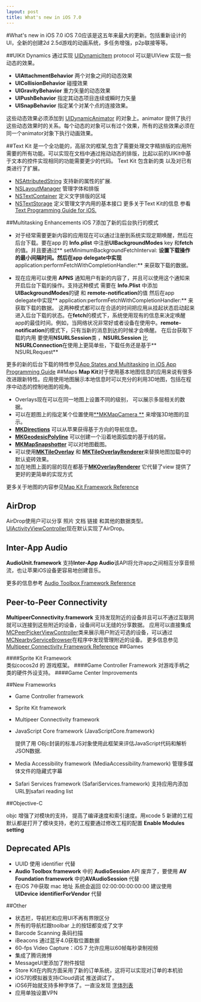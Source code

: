 ```yaml
---
layout: post
title: What's new in iOS 7.0
---
```


#What's new in iOS 7.0
iOS 7.0应该是这五年来最大的更新。包括重新设计的UI，全新的创建2d 2.5d游戏的动画系统，多任务增强，p2p联接等等。

##UIKit Dynamics
 通过实现 [UIDynamicItem](https://developer.apple.com/library/prerelease/ios/documentation/UIKit/Reference/UIDynamicItem_Protocol/Reference/Reference.html#//apple_ref/occ/intf/UIDynamicItem)   protocol 可以是UIView 实现一些动态的效果。
 
* **UIAttachmentBehavior**  两个对象之间的动态效果
* **UICollisionBehavior**  碰撞效果
* **UIGravityBehavior**  重力矢量的动态效果
* **UIPushBehavior** 指定其动态项目连续或瞬时力矢量
* **UISnapBehavior** 指定某个对某个点的连接效果。

这些动态效果必须添加到 [UIDynamicAnimator](https://developer.apple.com/library/prerelease/ios/documentation/UIKit/Reference/UIDynamicAnimator_Class/Reference/Reference.html#//apple_ref/doc/uid/TP40013153) 的对象上。animator 提供了执行这些动态效果时的关系。每个动态的对象可以有过个效果，所有的这些效果必须在同一个animator对象下执行动画效果。

##Text Kit
是一个全功能的，高层次的框架,包含了需要处理文字精排版的应用所需要的所有功能。可以实现在文档中通过拖动动态的排版，比起以前的UIKit中基于文本的控件实现相同的功能需要更少的代码。
Text Kit 包含新的类 以及对已有类进行了扩展。

 * [NSAttributedString](https://developer.apple.com/library/prerelease/ios/documentation/UIKit/Reference/NSAttributedString_UIKit_Additions/Reference/Reference.html#//apple_ref/occ/cl/NSAttributedString) 支持新的属性的扩展.
 * [NSLayoutManager](https://developer.apple.com/library/prerelease/ios/documentation/UIKit/Reference/NSLayoutManager_Class_TextKit/Reference/Reference.html#//apple_ref/occ/cl/NSLayoutManager) 管理字体和排版
 * [NSTextContainer](https://developer.apple.com/library/prerelease/ios/documentation/UIKit/Reference/NSTextContainer_Class_TextKit/Reference/Reference.html#//apple_ref/occ/cl/NSTextContainer) 定义文字排版的区域
 * [NSTextStorage](https://developer.apple.com/library/prerelease/ios/documentation/UIKit/Reference/NSTextStorage_Class_TextKit/Reference/Reference.html#//apple_ref/occ/cl/NSTextStorage) 定义管理文字内用的基本接口
 更多关于Text Kit的信息 参看[Text Programming Guide for iOS.](https://developer.apple.com/library/prerelease/ios/documentation/StringsTextFonts/Conceptual/TextAndWebiPhoneOS/Introduction/Introduction.html#//apple_ref/doc/uid/TP40009542)
 
##Multitasking Enhancements
iOS 7添加了新的后台执行的模式

* 对于经常需要更新内容的应用现在可以通过注册到系统实现定期唤醒，然后在后台下载。要在app 的 **Info.plist** 中注册**UIBackgroundModes** key 和**fetch**的值。并且要通过** setMinimumBackgroundFetchInterval: **设置下载操作的最小间隔时间。然后在app delegate中实现** application:performFetchWithCompletionHandler:** 来获取下载的数据。

* 现在应用可以使用 **APNS** 通知用户有新的内容了，并且可以使用这个通知来开启后台下载的操作。支持这种模式 需要在 **Info.Plist** 中添加**UIBackgroundModes**的键 和 **remote-notification**的值 然后在app delegate中实现** application:performFetchWithCompletionHandler:** 来获取下载的数据。
这两种模式都可以在合适的时间把应用从挂起状态启动起来进入后台下载的状态。在**fetch**的模式下，系统使用现有的信息来决定唤醒app的最佳时间。例如，当网络状况非常好或者设备在使用中。**remote-notification**的模式下，只有当新的消息到达的时候才会唤醒。
在后台获取下载的内用 要使用**NSURLSession**类 ，**NSURLSession** 比 **NSURLConnection**在使用上更简单些，下载任务还是基于** NSURLRequest**

更多的新的后台下载的特性参见[App States and Multitasking](https://developer.apple.com/library/prerelease/ios/documentation/iPhone/Conceptual/iPhoneOSProgrammingGuide/ManagingYourApplicationsFlow/ManagingYourApplicationsFlow.html#//apple_ref/doc/uid/TP40007072-CH4) [in iOS App Programming Guide](https://developer.apple.com/library/prerelease/ios/documentation/iPhone/Conceptual/iPhoneOSProgrammingGuide/Introduction/Introduction.html#//apple_ref/doc/uid/TP40007072)
##Maps
**Map Kit**对于使用基本地图信息的应用来说有很多改进跟新特性。应用使用地图展示本地信息时可以充分的利用3D地图，包括在程序中动态的控制地图的视角。
 
 * Overlays现在可以在同一地图上设置不同的级别， 可以展示多层相关的数据。
 * 可以在题图上的指定某个位置使用[**MKMapCamera **](https://developer.apple.com/library/prerelease/ios/documentation/MapKit/Reference/MKMapCamera_class/Reference/Reference.html#//apple_ref/occ/cl/MKMapCamera) 来增强3D地图的显示。
 * [**MKDirections**](https://developer.apple.com/library/prerelease/ios/documentation/MapKit/Reference/MKDirections_class/Reference/Reference.html#//apple_ref/occ/cl/MKDirections) 可以从苹果获得基于方向的导航信息。 
 * [**MKGeodesicPolyline**](https://developer.apple.com/library/prerelease/ios/documentation/MapKit/Reference/MKGeodesicPolyline_class/Reference/Reference.html#//apple_ref/occ/cl/MKGeodesicPolyline) 可以创建一个沿着地面弧度的基于线的层。
 * [**MKMapSnapshotter**](https://developer.apple.com/library/prerelease/ios/documentation/MapKit/Reference/MKMapSnapshotter_class/Reference/Reference.html#//apple_ref/occ/cl/MKMapSnapshotter) 可以对地图截图。
 * 可以使用[**MKTileOverlay**](https://developer.apple.com/library/prerelease/ios/documentation/MapKit/Reference/MKTileOverlay_class/Reference/Reference.html#//apple_ref/occ/cl/MKTileOverlay) 和 [**MKTileOverlayRenderer**](https://developer.apple.com/library/prerelease/ios/documentation/MapKit/Reference/MKTileOverlayRenderer_class/Reference/Reference.html#//apple_ref/occ/cl/MKTileOverlayRenderer)来替换地图加载中的默认瓷砖效果。
 * 加在地图上面的层的现在都基于[**MKOverlayRenderer**](https://developer.apple.com/library/prerelease/ios/documentation/MapKit/Reference/MKOverlayRenderer_class/Reference/Reference.html#//apple_ref/occ/cl/MKOverlayRenderer) 它代替了view 提供了更好的更简单的实现方式
 
 更多关于地图的内容参见[Map Kit Framework Reference](https://developer.apple.com/library/prerelease/ios/documentation/MapKit/Reference/MapKit_Framework_Reference/_index.html#//apple_ref/doc/uid/TP40008210)

## AirDrop
AirDrop使用户可以分享 照片 文档 链接 和其他的数据类型。[UIActivityViewController](https://developer.apple.com/library/prerelease/ios/documentation/UIKit/Reference/UIActivityViewController_Class/Reference/Reference.html#//apple_ref/occ/cl/UIActivityViewController)现在默认实现了AirDrop。

## Inter-App Audio
**AudioUnit.framework** 支持**Inter-App Audio**该API将允许app之间相互分享音频流，也让苹果iOS设备更容易地创建音乐。

更多的信息参考 [Audio Toolbox Framework Reference](https://developer.apple.com/library/prerelease/ios/documentation/MusicAudio/Reference/CAAudioTooboxRef/_index.html#//apple_ref/doc/uid/TP40002089)

## Peer-to-Peer Connectivity
**MultipeerConnectivity.framework** 支持发现附近的设备并且可以不通过互联网就可以连接到这些附近的设备，设备间可以无缝的分享数据。
应用可以直接集成[MCPeerPickerViewController](https://developer.apple.com/library/prerelease/ios/documentation/MultipeerConnectivity/Reference/MCPeerPickerViewControllerRef/Reference/Reference.html#//apple_ref/occ/cl/MCPeerPickerViewController)类来展示用户附近可选的设备，可以通过[MCNearbyServiceBrowser](https://developer.apple.com/library/prerelease/ios/documentation/MultipeerConnectivity/Reference/MCNearbyServiceBrowserClassRef/Reference/Reference.html#//apple_ref/occ/cl/MCNearbyServiceBrowser)在程序中发现管理附近的设备。
更多信息参见[Multipeer Connectivity Framework Reference](https://developer.apple.com/library/prerelease/ios/documentation/MultipeerConnectivity/Reference/MultipeerConnectivityFramework/_index.html#//apple_ref/doc/uid/TP40013328)
##Games

####Sprite Kit Framework   
类似cocos2d 的 游戏框架。
####Game Controller Framework
对游戏手柄之类的硬件外设支持。
####Game Center Improvements

##New Frameworks
* Game Controller framework
* Sprite Kit framework
* Multipeer Connectivity framework 
* JavaScript Core framework (JavaScriptCore.framework) 

	提供了用 OBjc封装的标准JS对象使用此框架来评估JavaScript代码和解析JSON数据. 	
* Media Accessibility framework (MediaAccessibility.framework) 管理多媒体文件的隐藏式字幕
* Safari Services framework (SafariServices.framework) 支持应用内添加URL到safari reading list  	

##Objective-C

objc 增强了对模块的支持， 提高了编译速度和索引速度。用xcode 5 新建的工程默认都是打开了模块支持，老的工程要通过修改工程的配置 **Enable Modules setting**

## Deprecated APIs

* UUID	 使用 identifier 代替
* **Audio Toolbox framework** 中的 **AudioSession** API 废弃了，要使用 **AV Foundation framework**
中的**AVAudioSession** 代替
* 在iOS 7中获取 mac 地址 系统会返回 02:00:00:00:00:00 建议使用 **UIDevice** **identifierForVendor** 代替
 

##Other
*  状态栏，导航栏和应用UI不再有界限区分
*  所有的导航栏跟toolbar 上的按钮都变成了文字 
* Barcode Scanning 条码扫描
* iBeacons 通过蓝牙4.0获取位置数据
* 60-fps Video Capture：iOS 7 允许应用以60帧每秒录制视频
* 集成了腾讯微博
* MessageUI里添加了附件按钮
* Store Kit在内购方面采用了新的订单系统，这将可以实现对订单的本机验
* iOS7的模拟器支持iCloud调试 推送调试了。
* iOS6开始就支持多种字体了。一直没发现 [字体列表](http://support.apple.com/kb/HT5484)
* 应用单独设置VPN








